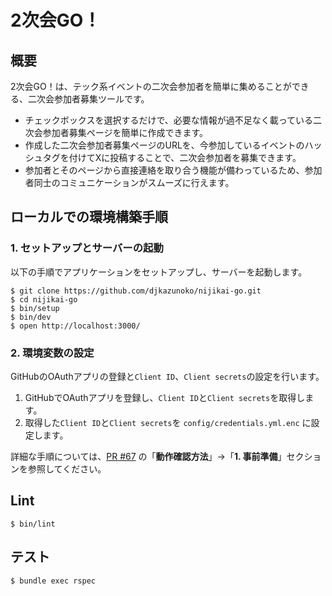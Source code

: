 # 2次会GO！
## 概要
2次会GO！は、テック系イベントの二次会参加者を簡単に集めることができる、二次会参加者募集ツールです。
- チェックボックスを選択するだけで、必要な情報が過不足なく載っている二次会参加者募集ページを簡単に作成できます。
- 作成した二次会参加者募集ページのURLを、今参加しているイベントのハッシュタグを付けてXに投稿することで、二次会参加者を募集できます。
- 参加者とそのページから直接連絡を取り合う機能が備わっているため、参加者同士のコミュニケーションがスムーズに行えます。

## ローカルでの環境構築手順
### 1. セットアップとサーバーの起動
以下の手順でアプリケーションをセットアップし、サーバーを起動します。
```
$ git clone https://github.com/djkazunoko/nijikai-go.git
$ cd nijikai-go
$ bin/setup
$ bin/dev
$ open http://localhost:3000/
```

### 2. 環境変数の設定

GitHubのOAuthアプリの登録と`Client ID`、`Client secrets`の設定を行います。

1. GitHubでOAuthアプリを登録し、`Client ID`と`Client secrets`を取得します。  
1. 取得した`Client ID`と`Client secrets`を `config/credentials.yml.enc` に設定します。

詳細な手順については、[PR #67](https://github.com/djkazunoko/nijikai-go/pull/67#issue-2221954700) の「**動作確認方法**」→「**1. 事前準備**」セクションを参照してください。

## Lint
```
$ bin/lint
```

## テスト
```
$ bundle exec rspec
```
